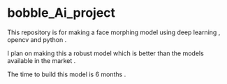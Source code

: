 # bobble_Ai_project

This repository is for making a face morphing model using deep learning , opencv and python . 

I plan on making this a robust model which is better than the models available in the market .


The time to build this model is 6 months .
